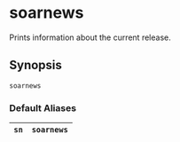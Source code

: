 # soarnews #

Prints information about the current release.

## Synopsis ##

```
soarnews
```

### Default Aliases ###

| `sn` | `soarnews` |
|:-----|:-----------|
